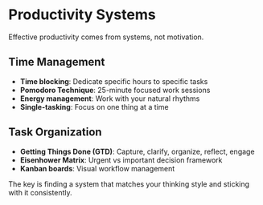 # Productivity Systems

Effective productivity comes from systems, not motivation.

## Time Management

- **Time blocking**: Dedicate specific hours to specific tasks
- **Pomodoro Technique**: 25-minute focused work sessions
- **Energy management**: Work with your natural rhythms
- **Single-tasking**: Focus on one thing at a time

## Task Organization

- **Getting Things Done (GTD)**: Capture, clarify, organize, reflect, engage
- **Eisenhower Matrix**: Urgent vs important decision framework
- **Kanban boards**: Visual workflow management

The key is finding a system that matches your thinking style and sticking with it consistently.